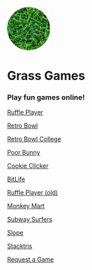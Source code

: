 <!DOCTYPE html>
<html>
<head>
<link rel="icon" type="image/png" href="./favicon.png">
</head>
<body>
<img src=https://github.com/12grassiscool34/home/blob/main/Favicon_Circle.png?raw=true style="width:100px;height:100px;">
<h1>Grass Games</h1>
<h3>Play fun games online!</h3>
<p1></p>
<a href="https://12grassiscool34.github.io/ruffleplayer">Ruffle Player</a>
<p1></p>
<a href="https://12grassiscool34.github.io/retrobowl">Retro Bowl</a>
<p1></p>
<a href="https://12grassiscool34.github.io/retrobowlcollege">Retro Bowl College</a>
<p1></p>
<a href="https://12grassiscool34.github.io/poorbunny">Poor Bunny</a>
<p1></p>
<a href="https://12grassiscool34.github.io/cookieclicker">Cookie Clicker</a>
<p1></p>
<a href="https://12grassiscool34.github.io/bitlife">BitLife</a>
<p1></p>
<a href="https://12grassiscool34.github.io/ruffleplayer-old">Ruffle Player (old)</a>
<p1></p>
<a href="https://12grassiscool34.github.io/monkeymart">Monkey Mart</a>
<p1></p>
<a href="https://12grassiscool34.github.io/subwaysurfers">Subway Surfers</a>
<p1></p>
<a href="https://12grassiscool34.github.io/slope">Slope</a>
<p1></p>
<a href="https://12grassiscool34.github.io/stacktris">Stacktris</a>
<p1></p>
<a href="https://forms.gle/pdeJPsLrm9bckuTj6">Request a Game</a>
</body>
</html>
